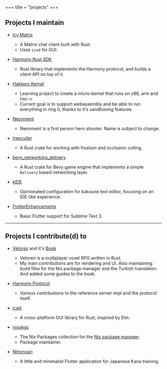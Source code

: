 +++
title = "projects"
+++

## Projects I maintain
- [Icy Matrix](https://gitlab.com/yusdacra/icy_matrix)
  - A Matrix chat client built with Rust.
  - Uses `iced` for GUI.

- [Harmony Rust SDK](https://github.com/harmony-development/harmony_rust_sdk)
  - Rust library that implements the Harmony protocol, and builds a client API on top of it.

- [Hakkero Kernel](https://gitlab.com/hakkero-os/hakkero)
  - Learning project to create a micro-kernel that runs on x86, arm and risc-v.
  - Current goal is to support webassembly and be able to run everything in ring 0, thanks to it's sandboxing features.
  
- [Neonment](https://gitlab.com/yusdacra/neonment)
  - Neonment is a first person hero shooter. Name is subject to change.
  
- [treeculler](https://gitlab.com/yusdacra/treeculler)
  - A Rust crate for working with frustum and occlusion culling.
  
- [bevy_networking_delivery](https://gitlab.com/yusdacra/bevy_prototype_networking_delivery)
  - A Rust crate for Bevy game engine that implements a simple `Delivery` based networking layer.
  
- [kIDE](https://gitlab.com/yusdacra/kide)
  - Opinionated configuration for kakoune text editor, focusing on an IDE-like experience.
  
- [FlutterEnhancements](https://github.com/yusdacra/FlutterEnhancements)
  - Basic Flutter support for Sublime Text 3.

----

## Projects I contribute(d) to
- [Veloren](https://gitlab.com/veloren/veloren) and it's [Book](https://gitlab.com/veloren/book)
  - Veloren is a multiplayer voxel RPG written in Rust.
  - My main contributions are for rendering and UI. Also maintaining build files for the Nix package manager and the Turkish translation. And added some guides to the book.
 
- [Harmony Protocol](https://github.com/harmony-development)
  - Various contributions to the reference server impl and the protocol itself.

- [iced](https://github.com/hecrj/iced)
  - A cross-platform GUI library for Rust, inspired by Elm.
  
- [nixpkgs](https://github.com/NixOS/nixpkgs)
  - The Nix Packages collection for the [Nix package manager](https://github.com/NixOS/nix).
  - Package maintainer.
  
- [Nihonoari](https://github.com/aeri/Nihonoari-App)
  - A little and minimalist Flutter application for Japanese Kana training. 
